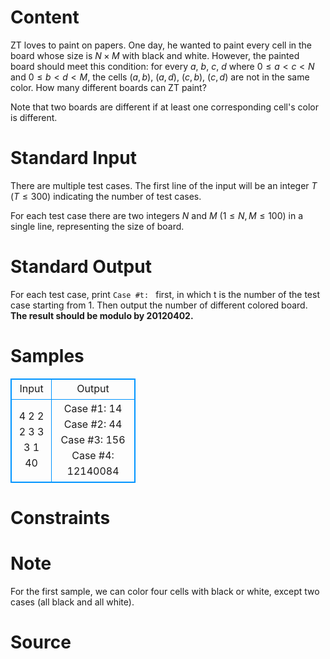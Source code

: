 
# Content

ZT loves to paint on papers. One day, he wanted to paint every cell in the board whose size is $N \times M$ with black and white. However, the painted board should meet this condition: for every $a$, $b$, $c$, $d$ where $0 \leq a < c < N$ and $0 \leq b < d < M$, the cells $(a, b)$, $(a, d)$, $(c, b)$, $(c, d)$ are not in the same color. How many different boards can ZT paint?

Note that two boards are different if at least one corresponding cell's color is different.

# Standard Input

There are multiple test cases. The first line of the input will be an integer $T$ ($T\leq 300$) indicating the number of test cases.

For each test case there are two integers $N$ and $M$ ($1 \leq N, M \leq 100$) in a single line, representing the size of board.

# Standard Output

For each test case, print `Case #t: ` first, in which t is the number of the test case starting from $1$. Then output the number of different colored board. **The result should be modulo by $20120402$.**

# Samples

<style>
        table,table tr th, table tr td { border:1px solid #0094ff; }
        table { width: 200px; min-height: 25px; line-height: 25px; text-align: center; border-collapse: collapse;}   
    </style>
<table>
	<tr>
		<td>Input</td>
		<td>Output</td>
	</tr>
<tr><td>4
2 2
2 3
3 3
1 40</td><td>Case #1: 14
Case #2: 44
Case #3: 156
Case #4: 12140084</td></tr></table>


# Constraints



# Note

For the first sample, we can color four cells with black or white, except two cases (all black and all white).

# Source



